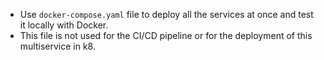- Use `docker-compose.yaml` file to deploy all the services at once and test it locally with Docker.
- This file is not used for the CI/CD pipeline or for the deployment of this multiservice in k8.